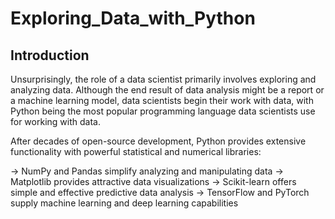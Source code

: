 # Exploring_Data_with_Python
<h2>Introduction</h2>

Unsurprisingly, the role of a data scientist primarily involves exploring and analyzing data. Although the end result of data analysis might be a report or a machine learning model, data scientists begin their work with data, with Python being the most popular programming language data scientists use for working with data.

After decades of open-source development, Python provides extensive functionality with powerful statistical and numerical libraries:

-> NumPy and Pandas simplify analyzing and manipulating data
-> Matplotlib provides attractive data visualizations
-> Scikit-learn offers simple and effective predictive data analysis
-> TensorFlow and PyTorch supply machine learning and deep learning capabilities
